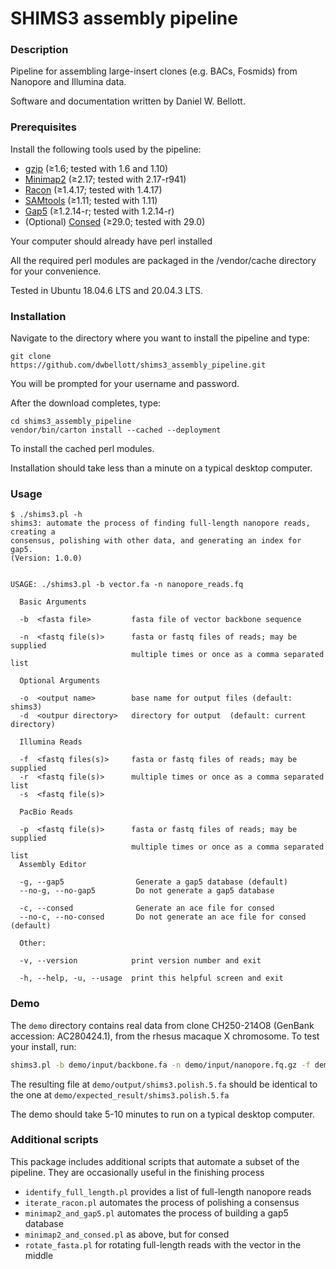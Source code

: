 # SHIMS3 assembly pipeline

### Description

Pipeline for assembling large-insert clones (e.g. BACs, Fosmids) from Nanopore and Illumina data.

Software and documentation written by Daniel W. Bellott.

### Prerequisites

Install the following tools used by the pipeline:

- [gzip](https://www.gnu.org/software/gzip/) (≥1.6; tested with 1.6 and 1.10)
- [Minimap2](https://github.com/lh3/minimap2#install) (≥2.17; tested with 2.17-r941)
- [Racon](https://github.com/lbcb-sci/racon) (≥1.4.17; tested with 1.4.17)
- [SAMtools](http://www.htslib.org/download/) (≥1.11; tested with 1.11)
- [Gap5](http://staden.sourceforge.net) (≥1.2.14-r; tested with 1.2.14-r)
- (Optional) [Consed](http://www.phrap.org/consed/consed.html#howToGet) (≥29.0; tested with 29.0)

Your computer should already have perl installed

All the required perl modules are packaged in the /vendor/cache directory for your convenience.

Tested in Ubuntu 18.04.6 LTS and 20.04.3 LTS.

### Installation

Navigate to the directory where you want to install the pipeline and type:

```
git clone
https://github.com/dwbellott/shims3_assembly_pipeline.git
```

You will be prompted for your username and password.

After the download completes, type:

```
cd shims3_assembly_pipeline
vendor/bin/carton install --cached --deployment
```

To install the cached perl modules.

Installation should take less than a minute on a typical desktop computer.

### Usage

```
$ ./shims3.pl -h
shims3: automate the process of finding full-length nanopore reads, creating a
consensus, polishing with other data, and generating an index for gap5.
(Version: 1.0.0)


USAGE: ./shims3.pl -b vector.fa -n nanopore_reads.fq

  Basic Arguments

  -b  <fasta file>         fasta file of vector backbone sequence

  -n  <fastq file(s)>      fasta or fastq files of reads; may be supplied
                           multiple times or once as a comma separated list

  Optional Arguments

  -o  <output name>        base name for output files (default: shims3)
  -d  <outpur directory>   directory for output  (default: current directory)

  Illumina Reads

  -f  <fastq files(s)>     fasta or fastq files of reads; may be supplied
  -r  <fastq file(s)>      multiple times or once as a comma separated list
  -s  <fastq file(s)>

  PacBio Reads

  -p  <fastq file(s)>      fasta or fastq files of reads; may be supplied
                           multiple times or once as a comma separated list
  Assembly Editor

  -g, --gap5                Generate a gap5 database (default)
  --no-g, --no-gap5         Do not generate a gap5 database

  -c, --consed              Generate an ace file for consed
  --no-c, --no-consed       Do not generate an ace file for consed (default)

  Other:

  -v, --version            print version number and exit

  -h, --help, -u, --usage  print this helpful screen and exit
```

### Demo

The `demo` directory contains real data from clone CH250-214O8 (GenBank accession: AC280424.1), from the rhesus macaque X chromosome. To test your install, run:

```bash
shims3.pl -b demo/input/backbone.fa -n demo/input/nanopore.fq.gz -f demo/input/illumina_1.fq.gz -r demo/input/illumina_2.fq.gz -d demo/output
```

The resulting file at `demo/output/shims3.polish.5.fa` should be identical to the one at `demo/expected_result/shims3.polish.5.fa`

The demo should take 5-10 minutes to run on a typical desktop computer.

### Additional scripts

This package includes additional scripts that automate a subset of the pipeline.
They are occasionally useful in the finishing process

- `identify_full_length.pl` provides a list of full-length nanopore reads
- `iterate_racon.pl` automates the process of polishing a consensus
- `minimap2_and_gap5.pl` automates the process of building a gap5 database
- `minimap2_and_consed.pl` as above, but for consed
- `rotate_fasta.pl` for rotating full-length reads with the vector in the middle
